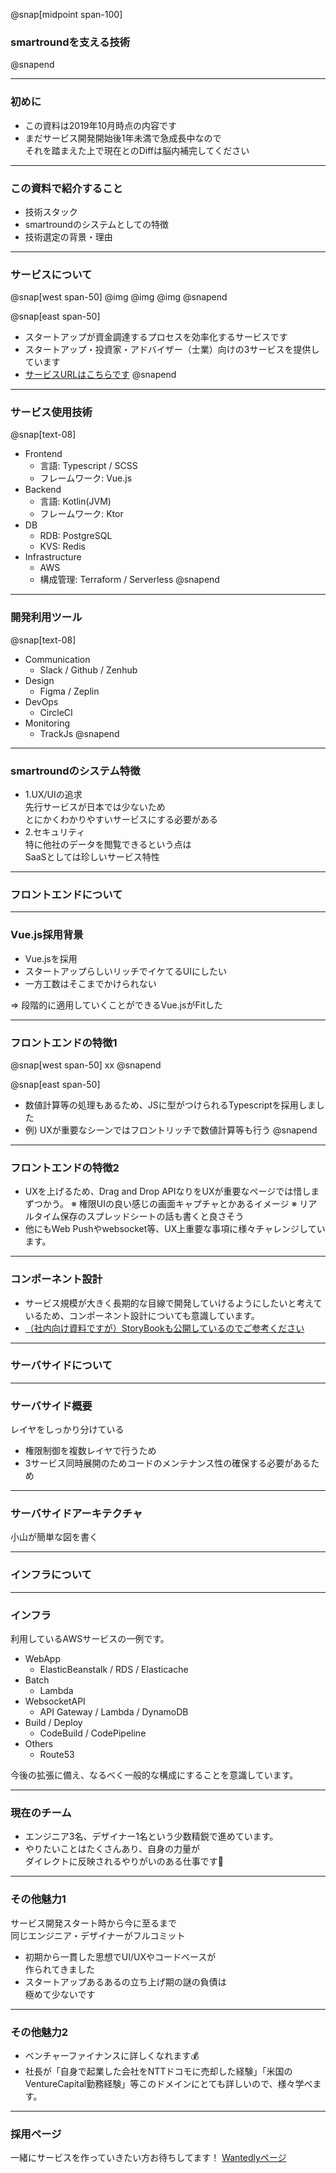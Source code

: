 @snap[midpoint span-100]
### smartroundを支える技術
@snapend

---

### 初めに

* この資料は2019年10月時点の内容です
* まだサービス開発開始後1年未満で急成長中なので<br/>それを踏まえた上で現在とのDiffは脳内補完してください

---

### この資料で紹介すること

* 技術スタック
* smartroundのシステムとしての特徴
* 技術選定の背景・理由

---

### サービスについて

@snap[west span-50]
@img[](assets/img/startup.png)
@img[](assets/img/investor.png)
@img[](assets/img/advisor.jpg)
@snapend

@snap[east span-50]
* スタートアップが資金調達するプロセスを効率化するサービスです
* スタートアップ・投資家・アドバイザー（士業）向けの3サービスを提供しています
* [サービスURLはこちらです](https://jp.smartround.com)
@snapend

---

### サービス使用技術

@snap[text-08]
* Frontend
  * 言語: Typescript / SCSS
  * フレームワーク: Vue.js
* Backend
  * 言語: Kotlin(JVM)
  * フレームワーク: Ktor
* DB
  * RDB: PostgreSQL
  * KVS: Redis
* Infrastructure
  * AWS
  * 構成管理: Terraform / Serverless
@snapend
  
---

### 開発利用ツール

@snap[text-08]
* Communication
  * Slack / Github / Zenhub
* Design
  * Figma / Zeplin
* DevOps
  * CircleCI
* Monitoring
  * TrackJs
@snapend

---

### smartroundのシステム特徴

* 1.UX/UIの追求
  <br/>先行サービスが日本では少ないため<br/>とにかくわかりやすいサービスにする必要がある
* 2.セキュリティ
  <br/>特に他社のデータを閲覧できるという点は<br/>SaaSとしては珍しいサービス特性

---

### フロントエンドについて

---

### Vue.js採用背景

* Vue.jsを採用
 * スタートアップらしいリッチでイケてるUIにしたい
 * 一方工数はそこまでかけられない
 
⇒ 段階的に適用していくことができるVue.jsがFitした

---


### フロントエンドの特徴1

@snap[west span-50]
xx
@snapend

@snap[east span-50]
* 数値計算等の処理もあるため、JSに型がつけられるTypescriptを採用しました
 * 例) UXが重要なシーンではフロントリッチで数値計算等も行う
@snapend

---

### フロントエンドの特徴2

* UXを上げるため、Drag and Drop APIなりをUXが重要なページでは惜しまずつかう。
	※ 権限UIの良い感じの画面キャプチャとかあるイメージ
	※ リアルタイム保存のスプレッドシートの話も書くと良さそう
* 他にもWeb Pushやwebsocket等、UX上重要な事項に様々チャレンジしています。
---

### コンポーネント設計

* サービス規模が大きく長期的な目線で開発していけるようにしたいと考えているため、コンポーネント設計についても意識しています。
* [（社内向け資料ですが）StoryBookも公開しているのでご参考ください](https://github.com/smartround/smartround-storybook) 

---

### サーバサイドについて

---

### サーバサイド概要

レイヤをしっかり分けている
 * 権限制御を複数レイヤで行うため
 * 3サービス同時展開のためコードのメンテナンス性の確保する必要があるため

---

### サーバサイドアーキテクチャ


 小山が簡単な図を書く

---

### インフラについて

---

### インフラ

利用しているAWSサービスの一例です。

* WebApp
  * ElasticBeanstalk / RDS / Elasticache
* Batch
  * Lambda
* WebsocketAPI
  * API Gateway / Lambda / DynamoDB 
* Build / Deploy
  * CodeBuild / CodePipeline
* Others
  * Route53

今後の拡張に備え、なるべく一般的な構成にすることを意識しています。

---

### 現在のチーム

* エンジニア3名、デザイナー1名という少数精鋭で進めています。
* やりたいことはたくさんあり、自身の力量が<br/>ダイレクトに反映されるやりがいのある仕事です💪

---

### その他魅力1

サービス開発スタート時から今に至るまで<br/>同じエンジニア・デザイナーがフルコミット

* 初期から一貫した思想でUI/UXやコードベースが<br/>作られてきました
* スタートアップあるあるの立ち上げ期の謎の負債は<br/>極めて少ないです 

---

### その他魅力2

* ベンチャーファイナンスに詳しくなれます💰
* 社長が「自身で起業した会社をNTTドコモに売却した経験」「米国のVentureCapital勤務経験」等このドメインにとても詳しいので、様々学べます。

---

### 採用ページ

一緒にサービスを作っていきたい方お待ちしてます！
[Wantedlyページ](https://www.wantedly.com/companies/company_4346433/projects)
